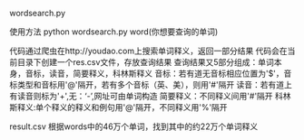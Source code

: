wordsearch.py

使用方法
python wordsearch.py word(你想要查询的单词)

代码通过爬虫在http://youdao.com上搜索单词释义，返回一部分结果
代码会在当前目录下创建一个res.csv文件，存放查询结果
查询结果又5部分组成：单词本身，音标，读音，简要释义，科林斯释义
音标：若有道无音标相应位置为'$'，音标类型和音标用'@'隔开，若有多个音标（英、美），则用'#'隔开
读音：若有道上有读音则标为'+',无：‘-’,网址可由单词构造
简要释义：不同释义间用'#'隔开
科林斯释义:单个释义的释义和例句用'@'隔开，不同释义用'%'隔开


result.csv
根据words中的46万个单词，找到其中的约22万个单词释义
